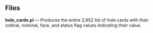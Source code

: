 ## Files
**hole_cards.pl** — Produces the entire 2,652 list of hole cards with their ordinal, nominal, face, and status flag values indicating their value.